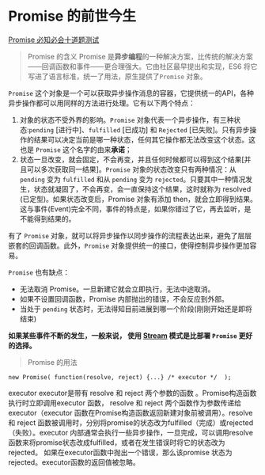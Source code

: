 # Promise 的前世今生

[Promise 必知必会十道题测试](https://zhuanlan.zhihu.com/p/30828196)

>Promise 的含义
Promise 是**异步编程**的一种解决方案，比传统的解决方案——回调函数和事件——更合理强大。它由社区最早提出和实现，ES6 将它写进了语言标准，统一了用法，原生提供了`Promise` 对象。

`Promise` 这个对象是一个可以获取异步操作消息的容器，它提供统一的API，各种异步操作都可以用同样的方法进行处理。它有以下两个特点：
1. 对象的状态不受外界的影响。`Promise` 对象代表一个异步操作，有三种状态:`pending` [进行中]、`fulfilled` [已成功] 和 `Rejected` [已失败]。只有异步操作的结果可以决定当前是哪一种状态，任何其它操作都无法改变这个状态。这也是 `Promise` 这个名字的由来**承诺**；
2. 状态一旦改变，就会固定，不会再变，并且任何时候都可以得到这个结果[并且可以多次获取同一结果]。`Promise` 对象的状态改变只有两种情况：从 `pending` 变为 `fulfilled` 和从 `pending` 变为 `rejected`。只要其中一种情况发生，状态就凝固了，不会再变，会一直保持这个结果，这时就称为 resolved (已定型)。如果状态改变后，Promise 对象有添加 then，就会立即得到结果。这与事件(Event)完全不同，事件的特点是，如果你错过了它，再去监听，是不能得到结果的。

有了 `Promise` 对象，就可以将异步操作以同步操作的流程表达出来，避免了层层嵌套的回调函数。此外，`Promise` 对象提供统一的接口，使得控制异步操作更加容易。

`Promise` 也有缺点：
- 无法取消 Promise。一旦新建它就会立即执行，无法中途取消。
- 如果不设置回调函数，Promise 内部抛出的错误，不会反应到外部。
- 当处于 `pending` 状态时，无法得知目前进展到哪一个阶段(刚刚开始还是即将结束)

**如果某些事件不断的发生，一般来说， 使用 [Stream](https://nodejs.org/api/stream.html) 模式是比部署 `Promise` 更好的选择。**

>Promise 的用法

`new Promise( function(resolve, reject) {...} /* executor */  );`

executor
executor是带有 resolve 和 reject 两个参数的函数 。Promise构造函数执行时立即调用executor 函数， resolve 和 reject 两个函数作为参数传递给executor（executor 函数在Promise构造函数返回新建对象前被调用）。resolve 和 reject 函数被调用时，分别将promise的状态改为fulfilled（完成）或rejected（失败）。executor 内部通常会执行一些异步操作，一旦完成，可以调用resolve函数来将promise状态改成fulfilled，或者在发生错误时将它的状态改为rejected。
如果在executor函数中抛出一个错误，那么该promise 状态为rejected。executor函数的返回值被忽略。
